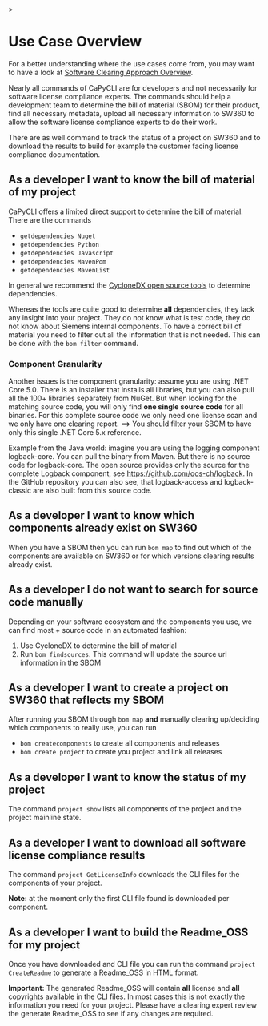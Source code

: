 <!--
# SPDX-FileCopyrightText: (c) 2018-2023 Siemens
# SPDX-License-Identifier: MIT
-->>

# Use Case Overview

For a better understanding where the use cases come from, you may want to have a look
at [Software Clearing Approach Overview](SoftwareClearingApproachOverview.md).

Nearly all commands of CaPyCLI are for developers and not necessarily for software license
compliance experts. The commands should help a development team to determine the bill of
material (SBOM) for their product, find all necessary metadata, upload all necessary
information to SW360 to allow the software license compliance experts to do their work.

There are as well command to track the status of a project on SW360 and to download
the results to build for example the customer facing license compliance documentation.

## As a developer I want to know the bill of material of my project

CaPyCLI offers a limited direct support to determine the bill of material.
There are the commands

* `getdependencies Nuget`
* `getdependencies Python`
* `getdependencies Javascript`
* `getdependencies MavenPom`
* `getdependencies MavenList`

In general we recommend the [CycloneDX open source tools](https://github.com/CycloneDX) to
determine dependencies.

Whereas the tools are quite good to determine **all** dependencies, they lack any insight
into your project. They do not know what is test code, they do not know about Siemens internal
components. To have a correct bill of material you need to filter out all the information
that is not needed. This can be done with the `bom filter` command.

### Component Granularity

Another issues is the component granularity: assume you are using .NET Core 5.0.
There is an installer that installs all libraries, but you can also pull all the 100+
libraries separately from NuGet. But when looking for the matching source code, you
will only find **one single source code** for all binaries. For this complete source code
we only need one license scan and we only have one clearing report.
==> You should filter your SBOM to have only this single .NET Core 5.x reference.

Example from the Java world: imagine you are using the logging component logback-core.
You can pull the binary from Maven. But there is no source code for logback-core.
The open source provides only the source for the complete Logback component, see
https://github.com/qos-ch/logback. In the GitHub repository you can also see,
that logback-access and logback-classic are also built from this source code.

## As a developer I want to know which components already exist on SW360

When you have a SBOM then you can run `bom map` to find out which of the components
are available on SW360 or for which versions clearing results already exist.

## As a developer I do not want to search for source code manually

Depending on your software ecosystem and the components you use, we can find most +
source code in an automated fashion:

1. Use CycloneDX to determine the bill of material
2. Run `bom findsources`. This command will update the source url information in the SBOM

## As a developer I want to create a project on SW360 that reflects my SBOM

After running you SBOM through `bom map` **and** manually clearing up/deciding
which components to really use, you can run

* `bom createcomponents` to create all components and releases
* `bom create project` to create you project and link all releases

## As a developer I want to know the status of my project

The command `project show` lists all components of the project and the project mainline state.

## As a developer I want to download all software license compliance results

The command `project GetLicenseInfo` downloads the CLI files for the components of your project.

**Note:** at the moment only the first CLI file found is downloaded per component.

## As a developer I want to build the Readme_OSS for my project

Once you have downloaded and CLI file you can run the command `project CreateReadme`
to generate a Readme_OSS in HTML format.

**Important:** The generated Readme_OSS will contain **all** license and **all** copyrights
available in the CLI files. In most cases this is not exactly the information you need for
your project. Please have a clearing expert review the generate Readme_OSS to see if any
changes are required.
